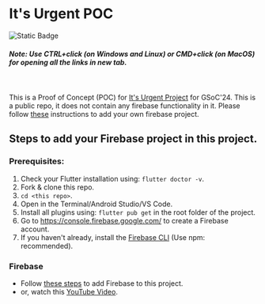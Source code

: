 # It's Urgent POC
![Static Badge](https://img.shields.io/badge/GSoC'24-8A2BE2)

##### Note: Use CTRL+click (on Windows and Linux) or CMD+click (on MacOS) for opening all the links in new tab.
<br>

This is a Proof of Concept (POC) for [It's Urgent Project](https://ccextractor.org/public/gsoc/2024/itsurgent/) for GSoC'24. This is a public repo, it does not contain any firebase functionality in it. Please follow [these](#prerequisites) instructions to add your own firebase project.


## Steps to add your Firebase project in this project.
### Prerequisites:
1. Check your Flutter installation using: `flutter doctor -v`.
2. Fork & clone this repo.
3. `cd <this repo>`.
4. Open in the Terminal/Android Studio/VS Code.
5. Install all plugins using: `flutter pub get` in the root folder of the project.
6. Go to https://console.firebase.google.com/ to create a Firebase account.
6. If you haven't already, install the [Firebase CLI](https://firebase.google.com/docs/cli#setup_update_cli) (Use npm: recommended).

### Firebase
- Follow [these steps](https://firebase.google.com/docs/flutter/setup?platform=web) to add Firebase to this project.
- or, watch this [YouTube Video](https://www.youtube.com/watch?v=FkFvQ0SaT1I&t).
